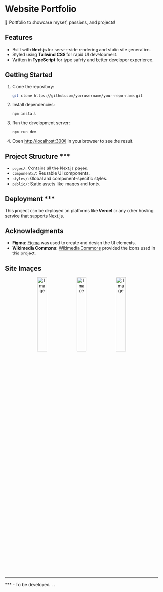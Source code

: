 # Website Portfolio
💼 Portfolio to showcase myself, passions, and projects!

## Features
- Built with **Next.js** for server-side rendering and static site generation.
- Styled using **Tailwind CSS** for rapid UI development.
- Written in **TypeScript** for type safety and better developer experience.

## Getting Started
1. Clone the repository:
    ```bash
    git clone https://github.com/yourusername/your-repo-name.git
    ```
2. Install dependencies:
    ```bash
    npm install
    ```
3. Run the development server:
    ```bash
    npm run dev
    ```
4. Open [http://localhost:3000](http://localhost:3000) in your browser to see the result.

## Project Structure ***
- `pages/`: Contains all the Next.js pages.
- `components/`: Reusable UI components.
- `styles/`: Global and component-specific styles.
- `public/`: Static assets like images and fonts.

## Deployment ***
This project can be deployed on platforms like **Vercel** or any other hosting service that supports Next.js.

## Acknowledgments
- **Figma**: [Figma](https://www.figma.com/) was used to create and design the UI elements.
- **Wikimedia Commons**: [Wikimedia Commons](https://commons.wikimedia.org/wiki/) provided the icons used in this project.

## Site Images
<div align="center">
    <img width="25%" alt="Image" src="https://github.com/user-attachments/assets/f7e31258-cccb-4674-b7ab-5151b8f6c2cc" />
    <img width="25%" alt="Image" src="https://github.com/user-attachments/assets/73977643-6483-451c-ae44-6a49e3324864" />
    <img width="25%" alt="Image" src="https://github.com/user-attachments/assets/95532918-f13b-4cf7-84cb-857c8152cc04" />
</div>


---

*** - To be developed. . .
